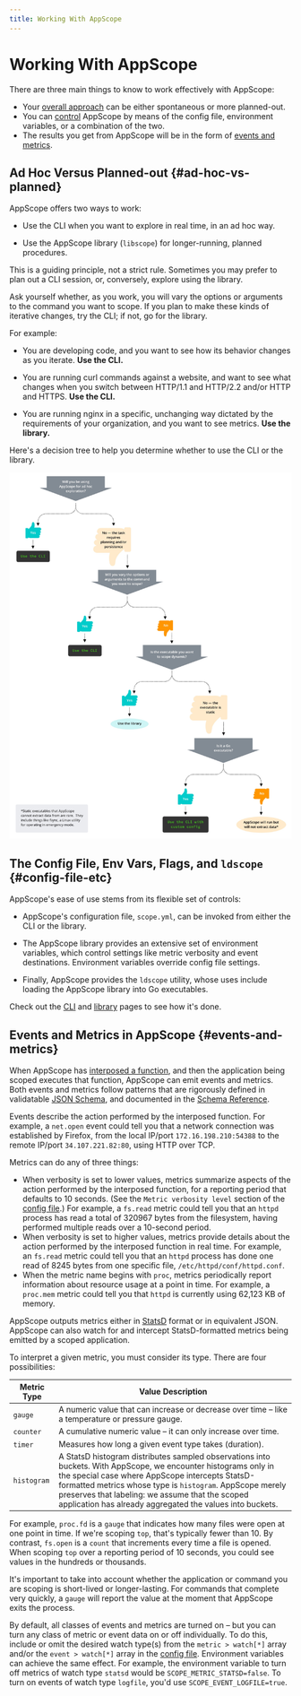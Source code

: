 ```yaml
---
title: Working With AppScope
---
```


# Working With AppScope

There are three main things to know to work effectively with AppScope:

* Your [overall approach](#ad-hoc-vs-planned) can be either spontaneous or more planned-out.
* You can [control](#config-file-etc) AppScope by means of the config file, environment variables, or a combination of the two.
* The results you get from AppScope will be in the form of [events and metrics](#events-and-metrics).

## Ad Hoc Versus Planned-out {#ad-hoc-vs-planned}

AppScope offers two ways to work:

* Use the CLI when you want to explore in real time, in an ad hoc way.

* Use the AppScope library (`libscope`) for longer-running, planned procedures. 

This is a guiding principle, not a strict rule. Sometimes you may prefer to plan out a CLI session, or, conversely, explore using the library.

Ask yourself whether, as you work, you will vary the options or arguments to the command you want to scope. If you plan to make these kinds of iterative changes, try the CLI; if not, go for the library.

For example:

* You are developing code, and you want to see how its behavior changes as you iterate. **Use the CLI.**

* You are running curl commands against a website, and want to see what changes when you switch between HTTP/1.1 and HTTP/2.2 and/or HTTP and HTTPS. **Use the CLI.** 

* You are running nginx in a specific, unchanging way dictated by the requirements of your organization, and you want to see metrics. **Use the library.**

Here's a decision tree to help you determine whether to use the CLI or the library.

![CLI vs. Library Decision Tree](./images/appscope_tree@2x.jpg)

## The Config File, Env Vars, Flags, and `ldscope` {#config-file-etc}

AppScope's ease of use stems from its flexible set of controls:

* AppScope's configuration file, `scope.yml`, can be invoked from either the CLI or the library.

* The AppScope library provides an extensive set of environment variables, which control settings like metric verbosity and event destinations. Environment variables override config file settings.

* Finally, AppScope provides the `ldscope` utility, whose uses include loading the AppScope library into Go executables.

Check out the [CLI](/docs/cli-using) and [library](/docs/library-using) pages to see how it's done.

## Events and Metrics in AppScope {#events-and-metrics}

When AppScope has [interposed a function](how-works), and then the application being scoped executes that function, AppScope can emit events and metrics. Both events and metrics follow patterns that are rigorously defined in validatable [JSON Schema](https://json-schema.org/), and documented in the [Schema Reference](schema-reference).

Events describe the action performed by the interposed function. For example, a `net.open` event could tell you that a network connection was established by Firefox, from the local IP/port `172.16.198.210:54388` to the remote IP/port `34.107.221.82:80`, using HTTP over TCP.

Metrics can do any of three things:
* When verbosity is set to lower values, metrics summarize aspects of the action performed by the interposed function, for a reporting period that defaults to 10 seconds. (See the `Metric verbosity level` section of the [config file](config-file).) For example, a `fs.read` metric could tell you that an `httpd` process has read a total of 320967 bytes from the filesystem, having performed multiple reads over a 10-second period.
* When verbosity is set to higher values, metrics provide details about the action performed by the interposed function in real time. For example, an `fs.read` metric could tell you that an `httpd` process has done one read of 8245 bytes from one specific file, `/etc/httpd/conf/httpd.conf`.
* When the metric name begins with `proc`, metrics periodically report information about resource usage at a point in time. For example, a `proc.mem` metric could tell you that `httpd` is currently using 62,123 KB of memory.

AppScope outputs metrics either in [StatsD](https://github.com/statsd/statsd) format or in equivalent JSON. AppScope can also watch for and intercept StatsD-formatted metrics being emitted by a scoped application.
  
To interpret a given metric, you must consider its type. There are four possibilities:  

| Metric Type | Value Description |
|-------------|-------------------|
| `gauge` | A numeric value that can increase or decrease over time – like a temperature or pressure gauge. |
| `counter` | A cumulative numeric value – it can only increase over time. |
| `timer` | Measures how long a given event type takes (duration). |
| `histogram` | A StatsD histogram distributes sampled observations into buckets. With AppScope, we encounter histograms only in the special case where AppScope intercepts StatsD-formatted metrics whose type is `histogram`. AppScope merely preserves that labeling: we assume that the scoped application has already aggregated the values into buckets. |

For example, `proc.fd` is a `gauge` that indicates how many files were open at one point in time. If we're scoping `top`, that's typically fewer than 10. By contrast, `fs.open` is a `count` that increments every time a file is opened. When scoping `top` over a reporting period of 10 seconds, you could see values in the hundreds or thousands.

It's important to take into account whether the application or command you are scoping is short-lived or longer-lasting. For commands that complete very quickly, a `gauge` will report the value at the moment that AppScope exits the process.

By default, all classes of events and metrics are turned on – but you can turn any class of metric or event data on or off individually. To do this, include or omit the desired watch type(s) from the `metric > watch[*]` array and/or the `event > watch[*]` array in the [config file](config-file). Environment variables can achieve the same effect. For example, the environment variable to turn off metrics of watch type `statsd` would be `SCOPE_METRIC_STATSD=false`. To turn on events of watch type `logfile`, you'd use `SCOPE_EVENT_LOGFILE=true`.
